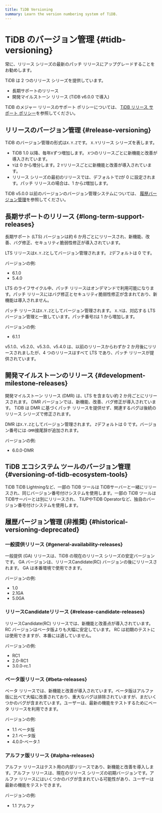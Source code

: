 ```yaml
---
title: TiDB Versioning
summary: Learn the version numbering system of TiDB.
---
```


# TiDB のバージョン管理 {#tidb-versioning}

<Important>

常に、リリース シリーズの最新のパッチ リリースにアップグレードすることをお勧めします。

</Important>

TiDB は 2 つのリリース シリーズを提供しています。

-   長期サポートのリリース
-   開発マイルストーン リリース (TiDB v6.0.0 で導入)

TiDB のメジャー リリースのサポート ポリシーについては、 [TiDB リリース サポート ポリシー](https://en.pingcap.com/tidb-release-support-policy/)を参照してください。

## リリースのバージョン管理 {#release-versioning}

TiDB のバージョン管理の形式は`X.Y.Z`です。 `X.Y`リリース シリーズを表します。

-   TiDB 1.0 以降、毎年`X`ずつ増加します。 `X`つのリリースごとに新機能と改善が導入されています。
-   `Y`は 0 から増分します。2 `Y`リリースごとに新機能と改善が導入されています。
-   リリース シリーズの最初のリリースでは、デフォルトで`Z`が 0 に設定されます。パッチ リリースの場合は、1 から`Z`増加します。

TiDB v5.0.0 以前のバージョンのバージョン管理システムについては、 [履歴バージョン管理](#historical-versioning-deprecated)を参照してください。

## 長期サポートのリリース {#long-term-support-releases}

長期サポート (LTS) バージョンは約 6 か月ごとにリリースされ、新機能、改善、バグ修正、セキュリティ脆弱性修正が導入されています。

LTS リリースは`X.Y.Z`としてバージョン管理されます。 `Z`デフォルトは 0 です。

バージョンの例:

-   6.1.0
-   5.4.0

LTS のライフサイクル中、パッチ リリースはオンデマンドで利用可能になります。パッチ リリースにはバグ修正とセキュリティ脆弱性修正が含まれており、新機能は導入されません。

パッチ リリースは`X.Y.Z`としてバージョン管理されます。 `X.Y`は、対応する LTS バージョン管理と一致しています。パッチ番号`Z`は 1 から増加します。

バージョンの例:

-   6.1.1

<Note>

v5.1.0、v5.2.0、v5.3.0、v5.4.0 は、以前のリリースからわずか 2 か月後にリリースされましたが、4 つのリリースはすべて LTS であり、パッチ リリースが提供されています。

</Note>

## 開発マイルストーンのリリース {#development-milestone-releases}

開発マイルストーン リリース (DMR) は、LTS を含まない約 2 か月ごとにリリースされます。 DMR バージョンでは、新機能、改善、バグ修正が導入されています。 TiDB は DMR に基づくパッチ リリースを提供せず、関連するバグは後続のリリース シリーズで修正されます。

DMR は`X.Y.Z`としてバージョン管理されます。 `Z`デフォルトは 0 です。バージョン番号には`-DMR`接尾辞が追加されます。

バージョンの例:

-   6.0.0-DMR

## TiDB エコシステム ツールのバージョン管理 {#versioning-of-tidb-ecosystem-tools}

TiDB TiDB Lightningなど、一部の TiDB ツールは TiDBサーバーと一緒にリリースされ、同じバージョン番号付けシステムを使用します。一部の TiDB ツールは TiDBサーバーとは別にリリースされ、 TiUPやTiDB Operatorなど、独自のバージョン番号付けシステムを使用します。

## 履歴バージョン管理 (非推奨) {#historical-versioning-deprecated}

### 一般提供リリース {#general-availability-releases}

一般提供 (GA) リリースは、TiDB の現在のリリース シリーズの安定バージョンです。 GA バージョンは、リリースCandidate(RC) バージョンの後にリリースされます。 GA は本番環境で使用できます。

バージョンの例:

-   1.0
-   2.1GA
-   5.0GA

### リリースCandidateリリース {#release-candidate-releases}

リリースCandidate(RC) リリースでは、新機能と改善点が導入されています。 RC バージョンはベータ版よりも大幅に安定しています。 RC は初期のテストには使用できますが、本番には適していません。

バージョンの例:

-   RC1
-   2.0-RC1
-   3.0.0-rc.1

### ベータ版リリース {#beta-releases}

ベータ リリースでは、新機能と改善が導入されています。ベータ版はアルファ版に比べて大幅に改善されており、重大なバグは排除されていますが、まだいくつかのバグが含まれています。ユーザーは、最新の機能をテストするためにベータ リリースを利用できます。

バージョンの例:

-   1.1 ベータ版
-   2.1 ベータ版
-   4.0.0-ベータ.1

### アルファ版リリース {#alpha-releases}

アルファ リリースはテスト用の内部リリースであり、新機能と改善を導入します。アルファ リリースは、現在のリリース シリーズの初期バージョンです。アルファ リリースにはいくつかのバグが含まれている可能性があり、ユーザーは最新の機能をテストできます。

バージョンの例:

-   1.1 アルファ
